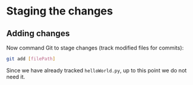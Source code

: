 # Staging the changes

## Adding changes
Now command Git to stage changes (track modified files for commits):
```bash
git add [filePath] 
```
Since we have already tracked `helloWorld.py`, up to this point we do not need it.

